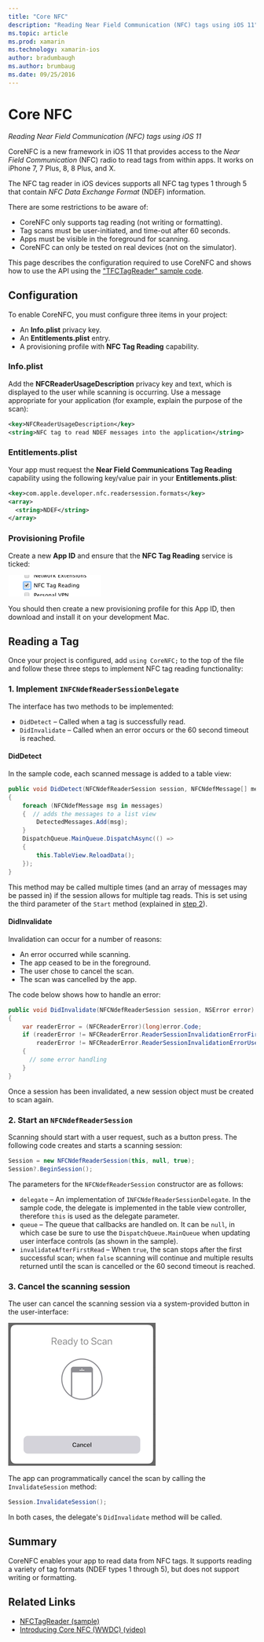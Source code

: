 ```yaml
---
title: "Core NFC"
description: "Reading Near Field Communication (NFC) tags using iOS 11"
ms.topic: article
ms.prod: xamarin
ms.technology: xamarin-ios
author: bradumbaugh
ms.author: brumbaug
ms.date: 09/25/2016
---
```


# Core NFC

_Reading Near Field Communication (NFC) tags using iOS 11_

CoreNFC is a new framework in iOS 11 that provides access to the
_Near Field Communication_ (NFC) radio to read tags from within apps. It works on iPhone 7, 7 Plus, 8, 8 Plus, and X.

The NFC tag reader in iOS devices supports all NFC tag types 1 through 5 that
contain _NFC Data Exchange Format_ (NDEF) information.

There are some restrictions to be aware of:

- CoreNFC only supports tag reading (not writing or formatting).
- Tag scans must be user-initiated, and time-out after 60 seconds.
- Apps must be visible in the foreground for scanning.
- CoreNFC can only be tested on real devices (not on the simulator).

This page describes the configuration required to use CoreNFC
and shows how to use the API using the ["TFCTagReader" sample code](https://developer.xamarin.com/samples/monotouch/ios11/NFCTagReader/).

## Configuration

To enable CoreNFC, you must configure three items in your project:

- An **Info.plist** privacy key.
- An **Entitlements.plist** entry.
- A provisioning profile with **NFC Tag Reading** capability.

### Info.plist

Add the **NFCReaderUsageDescription** privacy key and text, which is displayed to the user while scanning is occurring. Use a message appropriate
for your application (for example, explain the purpose of the scan):

```xml
<key>NFCReaderUsageDescription</key>
<string>NFC tag to read NDEF messages into the application</string>
```

### Entitlements.plist

Your app must request the **Near Field Communications Tag Reading**
capability using the following key/value pair in your **Entitlements.plist**:

```xml
<key>com.apple.developer.nfc.readersession.formats</key>
<array>
  <string>NDEF</string>
</array>
```

### Provisioning Profile

Create a new **App ID** and ensure that the **NFC Tag Reading** service is ticked:

[![Developer Portal New App ID page with NFC Tag Reading selected](corenfc-images/app-services-nfc-sml.png)](corenfc-images/app-services-nfc.png#lightbox)

You should then create a new provisioning profile for this App ID, then download and install it on your development Mac.

## Reading a Tag

Once your project is configured, add `using CoreNFC;` to the top of the file
and follow these three steps to implement NFC tag reading functionality:

### 1. Implement `INFCNdefReaderSessionDelegate`

The interface has two methods to be implemented:

- `DidDetect` – Called when a tag is successfully read.
- `DidInvalidate` – Called when an error occurs or the 60 second timeout is reached.

#### DidDetect

In the sample code, each scanned message is added to a table view:

```csharp
public void DidDetect(NFCNdefReaderSession session, NFCNdefMessage[] messages)
{
    foreach (NFCNdefMessage msg in messages)
    {  // adds the messages to a list view
        DetectedMessages.Add(msg);
    }
    DispatchQueue.MainQueue.DispatchAsync(() =>
    {
        this.TableView.ReloadData();
    });
}
```

This method may be called multiple times (and an array of messages may be passed in) if the session allows for multiple tag reads. This is set using the third parameter of the `Start` method (explained in [step 2](#step2)).

#### DidInvalidate

Invalidation can occur for a number of reasons:

- An error occurred while scanning.
- The app ceased to be in the foreground.
- The user chose to cancel the scan.
- The scan was cancelled by the app.

The code below shows how to handle an error:

```csharp
public void DidInvalidate(NFCNdefReaderSession session, NSError error)
{
    var readerError = (NFCReaderError)(long)error.Code;
    if (readerError != NFCReaderError.ReaderSessionInvalidationErrorFirstNDEFTagRead &&
        readerError != NFCReaderError.ReaderSessionInvalidationErrorUserCanceled)
    {
      // some error handling
    }
}
```

Once a session has been invalidated, a new session object must
be created to scan again.

<a name="step2" />

### 2. Start an `NFCNdefReaderSession`

Scanning should start with a user request, such as a button press.
The following code creates and starts a scanning session:

```csharp
Session = new NFCNdefReaderSession(this, null, true);
Session?.BeginSession();
```

The parameters for the `NFCNdefReaderSession` constructor are as follows:

- `delegate` – An implementation of `INFCNdefReaderSessionDelegate`. In the sample code, the delegate is implemented in the table view controller, therefore `this` is used as the delegate parameter.
- `queue` – The queue that callbacks are handled on. It can be `null`, in which case be sure to use the `DispatchQueue.MainQueue` when updating user interface controls (as shown in the sample).
- `invalidateAfterFirstRead` – When `true`, the scan stops after the first successful scan; when `false` scanning will continue and multiple results returned until the scan is cancelled or the 60 second timeout is reached.


### 3. Cancel the scanning session

The user can cancel the scanning session via a system-provided
button in the user-interface:

![Cancel button while scanning](corenfc-images/scan-cancel-sml.png)

The app can programmatically cancel the scan by calling the
`InvalidateSession` method:

```csharp
Session.InvalidateSession();
```

In both cases, the delegate's `DidInvalidate` method will
be called.

## Summary

CoreNFC enables your app to read data from NFC tags. It supports
reading a variety of tag formats (NDEF types 1 through 5), but does
not support writing or formatting.


## Related Links

- [NFCTagReader (sample)](https://developer.xamarin.com/samples/monotouch/ios11/NFCTagReader/)
- [Introducing Core NFC (WWDC) (video)](https://developer.apple.com/videos/play/wwdc2017/718/)
